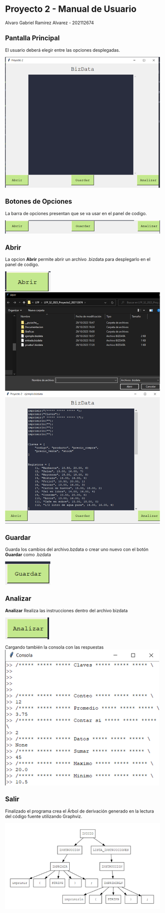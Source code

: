 # Proyecto 2 - Manual de Usuario
Alvaro Gabriel Ramirez Alvarez - 202112674

## Pantalla Principal
El usuario deberá elegir entre las opciones desplegadas.

![Alt text](image.png)

## Botones de Opciones
La barra de opciones presentan que se va usar en el panel de codigo.

![Alt text](image-1.png)

## Abrir

La opcion **Abrir** permite abrir un archivo .bizdata para desplegarlo en el panel de codigo.

![Alt text](image-2.png)
![Alt text](image-3.png)
![Alt text](image-4.png)

## Guardar

Guarda los cambios del archivo.bzdata o crear uno nuevo con el botón **Guardar** como .bzdata

![Alt text](image-5.png)


## Analizar

**Analizar** Realiza las instrucciones dentro del archivo bizdata

![Alt text](image-6.png)

Cargando también la consola con las respuestas
![Alt text](image-7.png)




## Salir


Finalizado el programa crea el Árbol de derivación generado en la lectura del código fuente utilizando Graphviz. 

![Alt text](image-8.png)

<!-- ![Alt text](image-6.png) -->